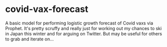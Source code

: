 # covid-vax-forecast
A basic model for performing logistic growth forecast of Covid vaxs via Prophet. It's pretty scruffy and really just for working out my chances to ski in Japan this winter and for arguing on Twitter. But may be useful for others to grab and iterate on...
